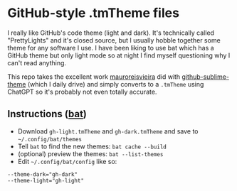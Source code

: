 # GitHub-style .tmTheme files

I really like GitHub's code theme (light and dark). It's technically called "PrettyLights" and it's closed source, but I usually hobble together some theme for any software I use. I have been liking to use bat which has a GitHub theme but only light mode so at night I find myself questioning why I can't read anything.

This repo takes the excellent work [mauroreisvieira](https://github.com/mauroreisvieira) did with [github-sublime-theme](https://github.com/mauroreisvieira/github-sublime-theme) (which I daily drive) and simply converts to a `.tmTheme` using ChatGPT so it's probably not even totally accurate.

## Instructions ([bat](https://github.com/sharkdp/bat))
- Download `gh-light.tmTheme` and `gh-dark.tmTheme` and save to `~/.config/bat/themes`
- Tell `bat` to find the new themes: `bat cache --build`
- (optional) preview the themes: `bat --list-themes`
- Edit `~/.config/bat/config` like so:

```
--theme-dark="gh-dark"
--theme-light="gh-light"
```
